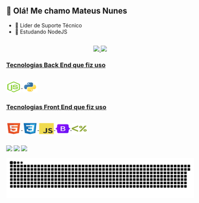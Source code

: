 ## 👋 Olá! Me chamo Mateus Nunes

- 🔭 Lider de Suporte Técnico
- 🌱 Estudando NodeJS

##

<div align="center">
  <a href="https://github.com/Mateus-N">
  <img height="160em" src="https://github-readme-stats.vercel.app/api?username=Mateus-N&show_icons=true&theme=omni&include_all_commits=true&count_private=true"/>
  <img height="160em" src="https://github-readme-stats.vercel.app/api/top-langs/?username=Mateus-N&layout=compact&langs_count=7&theme=omni"/>
</div>

### Tecnologias Back End que fiz uso
<div style="display: inline_block"><br>
  <img align="center" alt="Mateus-NodeJs" height="30" width="40" src="https://raw.githubusercontent.com/devicons/devicon/master/icons/nodejs/nodejs-original.svg">
  <img align="center" alt="Mateus-Python" height="30" width="40" src="https://raw.githubusercontent.com/devicons/devicon/master/icons/python/python-original.svg">
</div>

##

### Tecnologias Front End que fiz uso
<div style="display: inline_block"><br>
  <img align="center" alt="Mateus-HTML" height="30" width="40" src="https://raw.githubusercontent.com/devicons/devicon/master/icons/html5/html5-original.svg">
  <img align="center" alt="Mateus-CSS" height="30" width="40" src="https://raw.githubusercontent.com/devicons/devicon/master/icons/css3/css3-original.svg">
  <img align="center" alt="Mateus-Js" height="30" width="40" src="https://raw.githubusercontent.com/devicons/devicon/master/icons/javascript/javascript-original.svg">
  <img align="center" alt="Mateus-Bootstrap" height="30" width="40" src="https://raw.githubusercontent.com/devicons/devicon/master/icons/bootstrap/bootstrap-original.svg">
    <img align="center" alt="Mateus-HTML" height="30" width="40" src="https://raw.githubusercontent.com/devicons/devicon/master/icons/ejs/ejs-original.svg">
</div>

##

<div>
  <a href="https://instagram.com/mat.snunes" target="_blank"><img src="https://img.shields.io/badge/-Instagram-%23E4405F?style=for-the-badge&logo=instagram&logoColor=white" target="_blank"></a>
  <a href = "mailto:mateusnunes620@gmail.com"><img src="https://img.shields.io/badge/Gmail-D14836?style=for-the-badge&logo=gmail&logoColor=white" target="_blank"></a>
  <a href="https://www.linkedin.com/in/mateusnunes620/" target="_blank"><img src="https://img.shields.io/badge/LinkedIn-0077B5?style=for-the-badge&logo=linkedin&logoColor=white" target="_blank"></a>
  
  ![Snake animation](https://github.com/Mateus-N/Mateus-N/blob/output/github-contribution-grid-snake.svg)
</div>
